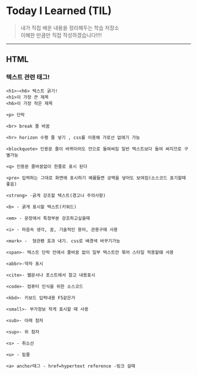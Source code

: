 # Today I Learned (TIL)
>내가 직접 배운 내용을 정리해두는 학습 저장소  
>이해한 만큼만 직접 작성하겠습니다!!!!  
-------------------------------------------------------------------------------------------------------------------

## HTML

### 텍스트 관련 태그!
```
<h1>~<h6> 텍스트 굵기!
<h1>이 가장 큰 제목
<h6>이 가장 작은 제목

<p> 단락

<br> break 줄 바꿈

<hr> horizon 수평 줄 넣기 , css를 이용해 가로선 없애기 가능

<blockquote> 인용문 줄이 바뀌이어도 안으로 들여써짐 일반 텍스트보다 들여 써지므로 구별가능

<q> 인용문 줄바꿈없이 한줄로 표시 된다

<pre> 입력하는 그대로 화면에 표시하기 예를들면 공백을 넣어도 보여짐(소스코드 표기할때 좋음)

<strong> -굵게 강조할 텍스트(경고나 주의사항)

<b> - 굵게 표시할 텍스트(키워드)

<em> - 문장에서 특정부분 강조하고싶을때

<i> - 마음속 생각, 꿈, 기술적인 용어, 관용구에 사용 

<mark> -  형관펜 효과 내기. css로 배경색 바꾸기가능

<span>- 텍스트 단락 안에서 줄바꿈 없이 일부 텍스트만 묶어 스타일 적용할떄 사용

<abbr>-약자 표시

<cite>- 웹문서나 포스트에서 참고 내용표시

<code>- 컴퓨터 인식을 위한 소스코드

<kbd>- 키보드 입력내용 F5같은거

<small>- 부가정보 작게 표시할 때 사용

<sub>- 아래 첨자

<sup>- 위 첨자

<s> - 취소선

<u> - 밑줄

<a> anchor태그 - href=hypertext reference -링크 걸때
```
